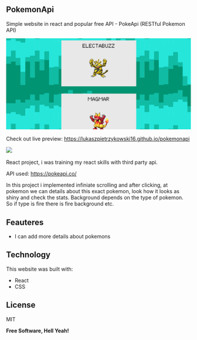 ## PokemonApi

Simple website in react and popular free API - PokeApi (RESTful Pokemon API)

<img src="https://raw.githubusercontent.com/LukaszPietrzykowski16/pokemonapi/master/src/images/img1.PNG"/>

Check out live preview: https://lukaszpietrzykowski16.github.io/pokemonapi

<img src="https://lukaszpietrzykowski16.github.io/assets/img6.ec7637ae.png"/>

React project, i was training my react skills with third party api.

API used: https://pokeapi.co/

In this project i implemented infiniate scrolling and after clicking, at pokemon we can details about this exact pokemon, look how it looks as shiny and check the stats.
Background depends on the type of pokemon. So if type is fire there is fire background etc. 

## Feauteres 

- I can add more details about pokemons

## Technology
This website was built with:
- React
- CSS

## License

MIT

**Free Software, Hell Yeah!**
